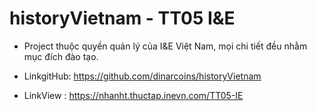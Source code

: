 # historyVietnam - TT05 I&E
- Project thuộc quyền quản lý của I&E Việt Nam, mọi chi tiết đều nhằm mục đích đào tạo.

- LinkgitHub: https://github.com/dinarcoins/historyVietnam
- LinkView : https://nhanht.thuctap.inevn.com/TT05-IE
